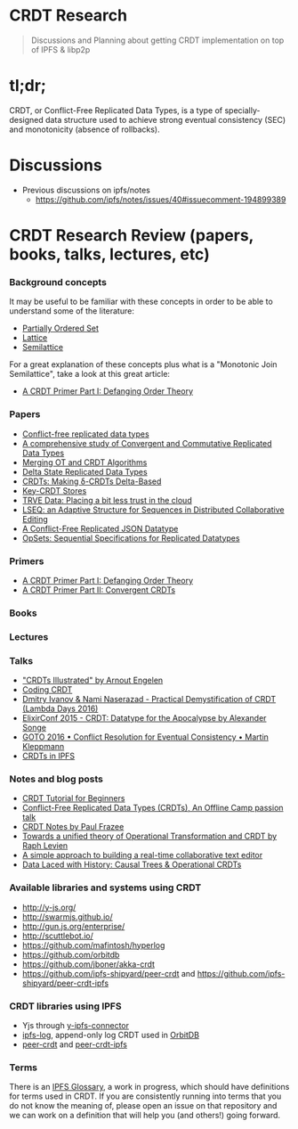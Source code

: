 # CRDT Research

> Discussions and Planning about getting CRDT implementation on top of IPFS & libp2p

# tl;dr;

CRDT, or Conflict-Free Replicated Data Types, is a type of specially-designed data structure used to achieve strong eventual consistency (SEC) and monotonicity (absence of rollbacks).

# Discussions

- Previous discussions on ipfs/notes
  - https://github.com/ipfs/notes/issues/40#issuecomment-194899389

# CRDT Research Review (papers, books, talks, lectures, etc)

### Background concepts

It may be useful to be familiar with these concepts in order to be able to understand some of the literature:

* [Partially Ordered Set](https://en.wikipedia.org/wiki/Partially_ordered_set)
* [Lattice](https://en.wikipedia.org/wiki/Lattice_(order))
* [Semilattice](https://en.wikipedia.org/wiki/Semilattice)

For a great explanation of these concepts plus what is a "Monotonic Join Semilattice", take a look at this great article:

* [A CRDT Primer Part I: Defanging Order Theory](http://jtfmumm.com/blog/2015/11/17/crdt-primer-1-defanging-order-theory/)

### Papers

- [Conflict-free replicated data types](https://scholar.google.pt/citations?view_op=view_citation&hl=en&user=NAUDTpMAAAAJ&citation_for_view=NAUDTpMAAAAJ:M3ejUd6NZC8C)
- [A comprehensive study of Convergent and Commutative Replicated Data Types](http://hal.upmc.fr/inria-00555588/document)
- [Merging OT and CRDT Algorithms](http://dl.acm.org/citation.cfm?id=2596636)
- [Delta State Replicated Data Types](https://arxiv.org/abs/1603.01529)
- [CRDTs: Making δ-CRDTs Delta-Based](http://novasys.di.fct.unl.pt/~alinde/publications/a12-van_der_linde.pdf)
- [Key-CRDT Stores](https://run.unl.pt/bitstream/10362/7802/1/Sousa_2012.pdf)
- [TRVE Data: Placing a bit less trust in the cloud](https://www.cl.cam.ac.uk/research/dtg/trve/)
- [LSEQ: an Adaptive Structure for Sequences in Distributed Collaborative Editing](https://hal.archives-ouvertes.fr/hal-00921633/document)
- [A Conflict-Free Replicated JSON Datatype](https://arxiv.org/pdf/1608.03960.pdf)
- [OpSets: Sequential Specifications for Replicated Datatypes](https://arxiv.org/abs/1805.04263)

### Primers

* [A CRDT Primer Part I: Defanging Order Theory](http://jtfmumm.com/blog/2015/11/17/crdt-primer-1-defanging-order-theory/)
* [A CRDT Primer Part II: Convergent CRDTs](http://jtfmumm.com/blog/2015/11/24/crdt-primer-2-convergent-crdts/)

### Books

### Lectures

### Talks

- ["CRDTs Illustrated" by Arnout Engelen](https://www.youtube.com/watch?v=9xFfOhasiOE)
- [Coding CRDT](https://www.youtube.com/playlist?list=PLzUeAPxtWcqxBXjUelmcm5ORVjEpbUlHH)
- [Dmitry Ivanov & Nami Naserazad - Practical Demystification of CRDT (Lambda Days 2016)](https://www.youtube.com/watch?v=PQzNW8uQ_Y4)
- [ElixirConf 2015 - CRDT: Datatype for the Apocalypse by Alexander Songe](https://www.youtube.com/watch?v=txD1tfyIIvY)
- [GOTO 2016 • Conflict Resolution for Eventual Consistency • Martin Kleppmann](https://www.youtube.com/watch?v=yCcWpzY8dIA)
- [CRDTs in IPFS](https://www.youtube.com/watch?v=2VOF-Z-nLnQ)

### Notes and blog posts

- [CRDT Tutorial for Beginners](https://github.com/ljwagerfield/crdt)
- [Conflict-Free Replicated Data Types (CRDTs), An Offline Camp passion talk](https://medium.com/offline-camp/conflict-free-replicated-data-types-crdts-2c6ae67ab9a4#.duh4g0r9k)
- [CRDT Notes by Paul Frazee](https://github.com/pfrazee/crdt_notes)
- [Towards a unified theory of Operational Transformation and CRDT by Raph Levien](https://medium.com/@raphlinus/towards-a-unified-theory-of-operational-transformation-and-crdt-70485876f72f)
- [A simple approach to building a real-time collaborative text editor](http://digitalfreepen.com/2017/10/06/simple-real-time-collaborative-text-editor.html)
- [Data Laced with History: Causal Trees & Operational CRDTs](http://archagon.net/blog/2018/03/24/data-laced-with-history/)


### Available libraries and systems using CRDT

- http://y-js.org/
- http://swarmjs.github.io/
- http://gun.js.org/enterprise/
- http://scuttlebot.io/
- https://github.com/mafintosh/hyperlog
- https://github.com/orbitdb
- https://github.com/jboner/akka-crdt
- https://github.com/ipfs-shipyard/peer-crdt and https://github.com/ipfs-shipyard/peer-crdt-ipfs

### CRDT libraries using IPFS

- Yjs through [y-ipfs-connector](https://github.com/pgte/y-ipfs-connector)
- [ipfs-log](https://github.com/orbitdb/ipfs-log), append-only log CRDT used in [OrbitDB](https://github.com/orbitdb/orbit-db)
- [peer-crdt](https://github.com/ipfs-shipyard/peer-crdt) and [peer-crdt-ipfs](https://github.com/ipfs-shipyard/peer-crdt-ipfs)

### Terms

There is an [IPFS Glossary](https://github.com/ipfs/glossary), a work in progress, which should have definitions for terms used in CRDT. If you are consistently running into terms that you do not know the meaning of, please open an issue on that repository and we can work on a definition that will help you (and others!) going forward.
